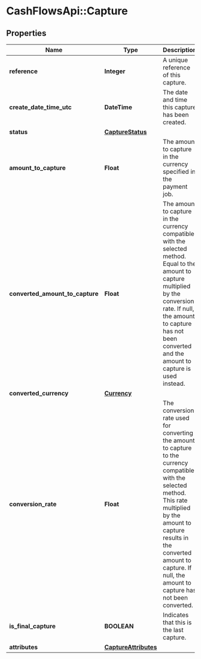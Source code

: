 # CashFlowsApi::Capture

## Properties
Name | Type | Description | Notes
------------ | ------------- | ------------- | -------------
**reference** | **Integer** | A unique reference of this capture. | [optional] 
**create_date_time_utc** | **DateTime** | The date and time this capture has been created. | [optional] 
**status** | [**CaptureStatus**](CaptureStatus.md) |  | [optional] 
**amount_to_capture** | **Float** | The amount to capture in the currency specified in the payment job. | [optional] 
**converted_amount_to_capture** | **Float** | The amount to capture in the currency compatible with the selected method.  Equal to the amount to capture multiplied by the conversion rate.  If null, the amount to capture has not been converted and the amount to capture is used instead. | [optional] 
**converted_currency** | [**Currency**](Currency.md) |  | [optional] 
**conversion_rate** | **Float** | The conversion rate used for converting the amount to capture to the currency compatible with the selected method.  This rate multiplied by the amount to capture results in the converted amount to capture.  If null, the amount to capture has not been converted. | [optional] 
**is_final_capture** | **BOOLEAN** | Indicates that this is the last capture. | [optional] 
**attributes** | [**CaptureAttributes**](CaptureAttributes.md) |  | [optional] 

